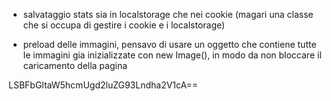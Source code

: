 - salvataggio stats sia in localstorage che nei cookie (magari una classe che si occupa di gestire i cookie e i localstorage)

- preload delle immagini, pensavo di usare un oggetto che contiene tutte le immagini gia inizializzate con new Image(), in modo da non bloccare il caricamento della pagina

LSBFbGltaW5hcmUgd2luZG93Lndha2V1cA==
